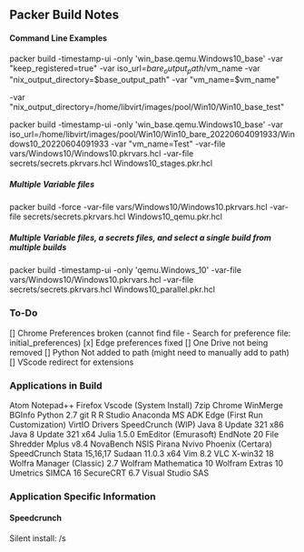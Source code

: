 ## Packer Build Notes

#### Command Line Examples

packer build -timestamp-ui -only 'win_base.qemu.Windows10_base' -var "keep_registered=true" -var iso_url=$bare_output_path/$vm_name -var "nix_output_directory=$base_output_path" -var "vm_name=$vm_name" 

-var "nix_output_directory=/home/libvirt/images/pool/Win10/Win10_base_test"

packer build -timestamp-ui -only 'win_base.qemu.Windows10_base' -var iso_url=/home/libvirt/images/pool/Win10/Win10_bare_20220604091933/Windows10_20220604091933 -var "vm_name=Test" -var-file vars/Windows10/Windows10.pkrvars.hcl -var-file secrets/secrets.pkrvars.hcl Windows10_stages.pkr.hcl



##### Multiple Variable files
packer build -force -var-file vars/Windows10/Windows10.pkrvars.hcl -var-file secrets/secrets.pkrvars.hcl Windows10_qemu.pkr.hcl

##### Multiple Variable files, a secrets files, and select a single build from multiple builds
packer build -timestamp-ui -only 'qemu.Windows_10' -var-file vars/Windows10/Windows10.pkrvars.hcl -var-file secrets/secrets.pkrvars.hcl Windows10_parallel.pkr.hcl

### To-Do
[] Chrome Preferences broken (cannot find file - Search for preference file: initial_preferences)
[x] Edge preferences fixed
[] One Drive not being removed
[] Python Not added to path (might need to manually add to path)
[] VScode redirect for extensions

### Applications in Build
Atom
Notepad++
Firefox
Vscode (System Install)
7zip
Chrome
WinMerge
BGInfo
Python 2.7
git
R
R Studio 
Anaconda 
MS ADK
Edge (First Run Customization)
VirtIO Drivers
SpeedCrunch (WIP)
Java 8 Update 321 x86
Java 8 Update 321 x64
Julia 1.5.0
EmEditor (Emurasoft)
EndNote 20
File Shredder
Mplus v8.4
NovaBench
NSIS Pirana
Nvivo
Phoenix (Certara)
SpeedCrunch
Stata 15,16,17
Sudaan 11.0.3 x64
Vim 8.2
VLC
X-win32 18
Wolfra Manager (Classic) 2.7
Wolfram Mathematica 10
Wolfram Extras 10
Umetrics SIMCA 16
SecureCRT 6.7
Visual Studio
SAS

### Application Specific Information


#### Speedcrunch 
Silent install: /s